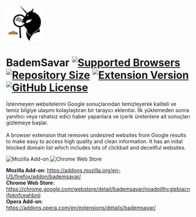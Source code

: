 ![BademSavar](icons/icon-96x96.png)
# BademSavar [![Supported Browsers](https://img.shields.io/badge/supported%20browsers-firefox%20|%20chrome%20|%20opera-informational?logo=pinboard&style=flat-square)](https://pypi.python.org/pypi/ansicolortags/) [![Repository Size](https://img.shields.io/github/repo-size/0x01h/bademsavar)](https://pypi.python.org/pypi/ansicolortags/) [![Extension Version](https://img.shields.io/github/manifest-json/v/0x01h/bademsavar?style=flat-square)](https://pypi.python.org/pypi/ansicolortags/) [![GitHub License](https://img.shields.io/github/license/0x01h/bademsavar?style=flat-square)](https://pypi.python.org/pypi/ansicolortags/)
İstenmeyen websitelerini Google sonuçlarından temizleyerek kaliteli ve temiz bilgiye ulaşımı kolaylaştıran bir tarayıcı eklentisi. İlk yüklemeden sonra yanıltıcı veya rahatsız edici haber yapanlara ve içerik üretenlere ait sonuçları gizlemeye başlar.<br><br>
A browser extension that removes undesired websites from Google results to make easy to access high quality and clean information. It has an inital blocked domain list which includes lots of clickbait and deceitful websites.

![Mozilla Add-on](https://img.shields.io/amo/v/bademsavar)
![Chrome Web Store](https://img.shields.io/chrome-web-store/v/noadoillhcglebiacnifpknfceahbnjj)

**Mozilla Add-on**: https://addons.mozilla.org/en-US/firefox/addon/bademsavar/<br>
**Chrome Web Store**: https://chrome.google.com/webstore/detail/bademsavar/noadoillhcglebiacnifpknfceahbnjj<br>
**Opera Add-on**: https://addons.opera.com/en/extensions/details/bademsavar/
